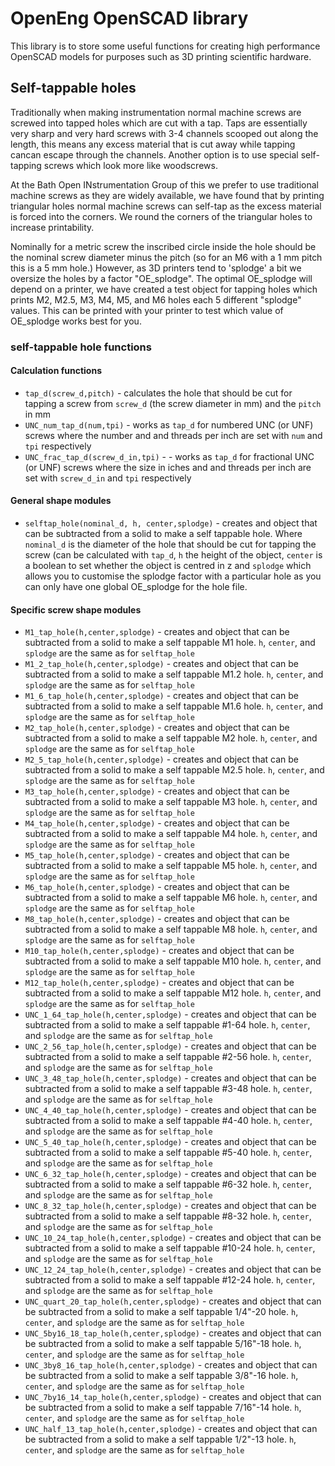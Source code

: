 # OpenEng OpenSCAD library

This library is to store some useful functions for creating high performance OpenSCAD models for purposes such as 3D printing scientific hardware.


## Self-tappable holes

Traditionally when making instrumentation normal machine screws are screwed into tapped holes which are cut with a tap. Taps are essentially very sharp and very hard screws with 3-4 channels scooped out along the length, this means any excess material that is cut away while tapping cancan escape through the channels. Another option is to use special self-tapping screws which look more like woodscrews.

At the Bath Open INstrumentation Group of this we prefer to use traditional machine screws as they are widely available, we have found that by printing triangular holes normal machine screws can self-tap as the excess material is forced into the corners. We round the corners of the triangular holes to increase printability.

Nominally for a metric screw the inscribed circle inside the hole should be the nominal screw diameter minus the pitch (so for an M6 with a 1 mm pitch this is a 5 mm hole.) However, as 3D printers tend to 'splodge' a bit we oversize the holes by a factor "OE_splodge". The optimal OE_splodge will depend on a printer, we have created a test object for tapping holes which prints M2, M2.5, M3, M4, M5, and M6 holes each 5 different "splodge" values. This can be printed with your printer to test which value of OE_splodge works best for you.

### self-tappable hole functions

#### Calculation functions
* `tap_d(screw_d,pitch)` - calculates the hole that should be cut for tapping a screw from `screw_d` (the screw diameter in mm) and the `pitch` in mm
* `UNC_num_tap_d(num,tpi)` - works as `tap_d` for numbered UNC (or UNF) screws where the number and and threads per inch are set with `num` and `tpi` respectively
* `UNC_frac_tap_d(screw_d_in,tpi)` -  - works as `tap_d` for fractional UNC (or UNF) screws where the size in iches and and threads per inch are set with `screw_d_in` and `tpi` respectively

#### General shape modules
* `selftap_hole(nominal_d, h, center,splodge)` - creates and object that can be subtracted from a solid to make a self tappable hole. Where `nominal_d` is the diameter of the hole that should be cut for tapping the screw (can be calculated with `tap_d`, `h` the height of the object, `center` is a boolean to set whether the object is centred in z and `splodge` which allows you to customise the splodge factor with a particular hole as you can only have one global OE_splodge for the hole file.

#### Specific screw shape modules
* `M1_tap_hole(h,center,splodge)` - creates and object that can be subtracted from a solid to make a self tappable M1 hole. `h`, `center`, and `splodge` are the same as for `selftap_hole`
* `M1_2_tap_hole(h,center,splodge)` - creates and object that can be subtracted from a solid to make a self tappable M1.2 hole. `h`, `center`, and `splodge` are the same as for `selftap_hole`
* `M1_6_tap_hole(h,center,splodge)` - creates and object that can be subtracted from a solid to make a self tappable M1.6 hole. `h`, `center`, and `splodge` are the same as for `selftap_hole`
* `M2_tap_hole(h,center,splodge)` - creates and object that can be subtracted from a solid to make a self tappable M2 hole. `h`, `center`, and `splodge` are the same as for `selftap_hole`
* `M2_5_tap_hole(h,center,splodge)` - creates and object that can be subtracted from a solid to make a self tappable M2.5 hole. `h`, `center`, and `splodge` are the same as for `selftap_hole`
* `M3_tap_hole(h,center,splodge)` - creates and object that can be subtracted from a solid to make a self tappable M3 hole. `h`, `center`, and `splodge` are the same as for `selftap_hole`
* `M4_tap_hole(h,center,splodge)` - creates and object that can be subtracted from a solid to make a self tappable M4 hole. `h`, `center`, and `splodge` are the same as for `selftap_hole`
* `M5_tap_hole(h,center,splodge)` - creates and object that can be subtracted from a solid to make a self tappable M5 hole. `h`, `center`, and `splodge` are the same as for `selftap_hole`
* `M6_tap_hole(h,center,splodge)` - creates and object that can be subtracted from a solid to make a self tappable M6 hole. `h`, `center`, and `splodge` are the same as for `selftap_hole`
* `M8_tap_hole(h,center,splodge)` - creates and object that can be subtracted from a solid to make a self tappable M8 hole. `h`, `center`, and `splodge` are the same as for `selftap_hole`
* `M10_tap_hole(h,center,splodge)` - creates and object that can be subtracted from a solid to make a self tappable M10 hole. `h`, `center`, and `splodge` are the same as for `selftap_hole`
* `M12_tap_hole(h,center,splodge)` - creates and object that can be subtracted from a solid to make a self tappable M12 hole. `h`, `center`, and `splodge` are the same as for `selftap_hole`
* `UNC_1_64_tap_hole(h,center,splodge)` - creates and object that can be subtracted from a solid to make a self tappable #1-64 hole. `h`, `center`, and `splodge` are the same as for `selftap_hole`
* `UNC_2_56_tap_hole(h,center,splodge)` - creates and object that can be subtracted from a solid to make a self tappable #2-56 hole. `h`, `center`, and `splodge` are the same as for `selftap_hole`
* `UNC_3_48_tap_hole(h,center,splodge)` - creates and object that can be subtracted from a solid to make a self tappable #3-48 hole. `h`, `center`, and `splodge` are the same as for `selftap_hole`
* `UNC_4_40_tap_hole(h,center,splodge)` - creates and object that can be subtracted from a solid to make a self tappable #4-40 hole. `h`, `center`, and `splodge` are the same as for `selftap_hole`
* `UNC_5_40_tap_hole(h,center,splodge)` - creates and object that can be subtracted from a solid to make a self tappable #5-40 hole. `h`, `center`, and `splodge` are the same as for `selftap_hole`
* `UNC_6_32_tap_hole(h,center,splodge)` - creates and object that can be subtracted from a solid to make a self tappable #6-32 hole. `h`, `center`, and `splodge` are the same as for `selftap_hole`
* `UNC_8_32_tap_hole(h,center,splodge)` - creates and object that can be subtracted from a solid to make a self tappable #8-32 hole. `h`, `center`, and `splodge` are the same as for `selftap_hole`
* `UNC_10_24_tap_hole(h,center,splodge)` - creates and object that can be subtracted from a solid to make a self tappable #10-24 hole. `h`, `center`, and `splodge` are the same as for `selftap_hole`
* `UNC_12_24_tap_hole(h,center,splodge)` - creates and object that can be subtracted from a solid to make a self tappable #12-24 hole. `h`, `center`, and `splodge` are the same as for `selftap_hole`
* `UNC_quart_20_tap_hole(h,center,splodge)` - creates and object that can be subtracted from a solid to make a self tappable 1/4"-20 hole. `h`, `center`, and `splodge` are the same as for `selftap_hole`
* `UNC_5by16_18_tap_hole(h,center,splodge)` - creates and object that can be subtracted from a solid to make a self tappable 5/16"-18 hole. `h`, `center`, and `splodge` are the same as for `selftap_hole`
* `UNC_3by8_16_tap_hole(h,center,splodge)` - creates and object that can be subtracted from a solid to make a self tappable 3/8"-16 hole. `h`, `center`, and `splodge` are the same as for `selftap_hole`
* `UNC_7by16_14_tap_hole(h,center,splodge)` - creates and object that can be subtracted from a solid to make a self tappable 7/16"-14 hole. `h`, `center`, and `splodge` are the same as for `selftap_hole`
* `UNC_half_13_tap_hole(h,center,splodge)` - creates and object that can be subtracted from a solid to make a self tappable 1/2"-13 hole. `h`, `center`, and `splodge` are the same as for `selftap_hole`
